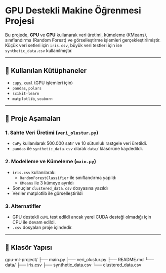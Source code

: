 # GPU Destekli Makine Öğrenmesi Projesi

Bu projede, **GPU** ve **CPU** kullanarak veri üretimi, kümeleme (KMeans), sınıflandırma (Random Forest) ve görselleştirme işlemleri gerçekleştirilmiştir.  
Küçük veri setleri için `iris.csv`, büyük veri testleri için ise `synthetic_data.csv` kullanılmıştır.

---

## 🚀 Kullanılan Kütüphaneler

- `cupy`, `cuml` (GPU işlemleri için)
- `pandas`, `polars`
- `scikit-learn`
- `matplotlib`, `seaborn`

---

## 🧠 Proje Aşamaları

### 1. Sahte Veri Üretimi (`veri_olustur.py`)
- `CuPy` kullanılarak 500.000 satır ve 10 sütunluk rastgele veri üretildi.
- `pandas` ile `synthetic_data.csv` olarak `data/` klasörüne kaydedildi.

### 2. Modelleme ve Kümeleme (`main.py`)
- `iris.csv` kullanılarak:
  - `RandomForestClassifier` ile sınıflandırma yapıldı
  - `KMeans` ile 3 kümeye ayrıldı
- Sonuçlar `clustered_data.csv` dosyasına yazıldı
- Veriler matplotlib ile görselleştirildi

### 3. Alternatifler
- GPU destekli `cuML` test edildi ancak yerel CUDA desteği olmadığı için CPU ile devam edildi.
- `.csv` dosyaları proje içindedir.

---
## 📁 Klasör Yapısı
gpu-ml-project/
├── main.py
├── veri_olustur.py
├── README.md
└── data/
├── iris.csv
├── synthetic_data.csv
└── clustered_data.csv

